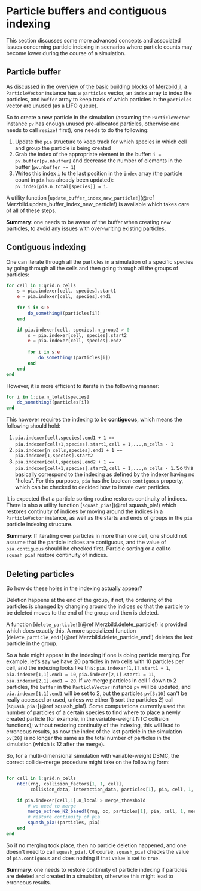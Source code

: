 # Particle buffers and contiguous indexing

This section discusses some more advanced concepts and associated issues concerning particle indexing in scenarios where
particle counts may become lower during the course of a simulation.

## Particle buffer
As discussed in [the overview of the basic building blocks of Merzbild.jl](@ref "Overview of basic building blocks"),
a `ParticleVector` instance has a `particles` vector, an `index` array to index the particles, and `buffer` array to keep track of
which particles in the `particles` vector are unused (as a LIFO queue).

So to create a new particle in the simulation (assuming the `ParticleVector` instance `pv` has enough unused pre-allocated particles,
otherwise one needs to call `resize!` first), one needs to do the following:

1. Update the `pia` structure to keep track for which species in which cell and group the particle is being created
2. Grab the index of the appropriate element in the buffer: `i = pv.buffer[pv.nbuffer]`
    and decrease the number of elements in the buffer (`pv.nbuffer -= 1`)
3. Writes this index `i` to the last position in the `index` array (the particle count in `pia` has already been updated):
    `pv.index[pia.n_total[species]] = i`. 

A utility function [`update_buffer_index_new_particle!`](@ref Merzbild.update_buffer_index_new_particle!) is available which takes care of
all of these steps.

**Summary**: one needs to be aware of the buffer when creating new particles, to avoid any issues with over-writing existing particles.

## Contiguous indexing
One can iterate through all the particles in a simulation of a specific species by going through all the cells and then
going through all the groups of particles:
```julia
for cell in 1:grid.n_cells
    s = pia.indexer[cell, species].start1
    e = pia.indexer[cell, species].end1
    
    for i in s:e
        do_something!(particles[i])
    end

    if pia.indexer[cell, species].n_group2 > 0
        s = pia.indexer[cell, species].start2
        e = pia.indexer[cell, species].end2
    
        for i in s:e
            do_something!(particles[i])
        end
    end
end
```

However, it is more efficient to iterate in the following manner:
```julia
for i in 1:pia.n_total[species]
    do_something!(particles[i]) 
end
```

This however requires the indexing to be **contiguous**, which means the following should hold:
1. `pia.indexer[cell,species].end1 + 1 == pia.indexer[cell+1,species].start1`, `cell = 1,...,n_cells - 1`
2. `pia.indexer[n_cells,species].end1 + 1 == pia.indexer[1,species].start2`
3. `pia.indexer[cell,species].end2 + 1 == pia.indexer[cell+1,species].start2`, `cell = 1,...,n_cells - 1`.
So this basically correspond to the indexing as defined by the indexer having no "holes". For this purposes, `pia` has
the boolean `contiguous` property, which can be checked to decided how to iterate over particles.

It is expected that a particle sorting routine restores continuity of indices. There is also a utility function [`squash_pia!`](@ref squash_pia!)
which restores continuity of indices by moving around the indices in a `ParticleVector` instance, as well as the starts and ends of groups
in the `pia` particle indexing structure.

**Summary**: If iterating over particles in more than one cell, one should not assume that the particle indices are contiguous, and the value
of `pia.contiguous` should be checked first. Particle sorting or a call to `squash_pia!` restore continuity of indices.

## Deleting particles
So how do these holes in the indexing actually appear?

Deletion happens at the end of the group, if not, the ordering of the particles is changed by changing around the indices so
that the particle to be deleted moves to the end of the group and then is deleted.

A function [`delete_particle!`](@ref Merzbild.delete_particle!) is provided which does exactly this.
A more specialized function [`delete_particle_end!`](@ref Merzbild.delete_particle_end!) deletes the last particle
in the group.

So a hole might appear in the indexing if one is doing particle merging. For example, let's say we have 20 particles in two cells with 10 particles per cell, and the indexing looks like this: `pia.indexer[1,1].start1 = 1`, `pia.indexer[1,1].end1 = 10`,
`pia.indexer[2,1].start1 = 11`,  `pia.indexer[2,1].end1 = 20`. If we merge particles in cell 1 down to 2 particles,
the `buffer` in the `ParticleVector` instance `pv` will be updated, and `pia.indexer[1,1].end1` will be set to 2, but the particles
`pv[3:10]` can't be really accessed or used, unless we either 1) sort the particles 2) call [`squash_pia!`](@ref squash_pia!).
Some computations currently used the number of particles of a certain species to find where to place a newly created particle (for example,
in the variable-weight NTC collision functions); without restoring continuity of the indexing, this will lead to erroneous results,
as now the index of the last particle in the simulation `pv[20]` is no longer the same as the total number of particles in the simulation (which is 12 after the merge).

So, for a multi-dimensional simulation with variable-weight DSMC, the correct collide-merge procedure might take on the following form:
```julia

for cell in 1:grid.n_cells
    ntc!(rng, collision_factors[1, 1, cell],
         collision_data, interaction_data, particles[1], pia, cell, 1, Δt, grid.cells[cell].V)

    if pia.indexer[cell,1].n_local > merge_threshold
        # we need to merge
        merge_octree_N2_based!(rng, oc, particles[1], pia, cell, 1, merge_target, grid)
        # restore continuity of pia
        squash_pia!(particles, pia)
    end
end
```

So if no merging took place, then no particle deletion happened, and one doesn't need to call `squash_pia!`. Of course, `squash_pia!` checks
the value of `pia.contiguous` and does nothing if that value is set to `true`.

**Summary**: one needs to restore continuity of particle indexing if particles are deleted and created in a simulation, otherwise this
might lead to erroneous results.